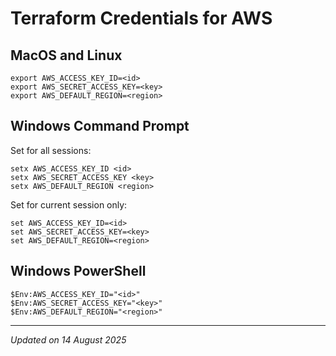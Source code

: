 # Terraform Credentials for AWS

## MacOS and Linux

```
export AWS_ACCESS_KEY_ID=<id>
export AWS_SECRET_ACCESS_KEY=<key>
export AWS_DEFAULT_REGION=<region>
```

## Windows Command Prompt

Set for all sessions:
```
setx AWS_ACCESS_KEY_ID <id>
setx AWS_SECRET_ACCESS_KEY <key>
setx AWS_DEFAULT_REGION <region>
```

Set for current session only:
```
set AWS_ACCESS_KEY_ID=<id>
set AWS_SECRET_ACCESS_KEY=<key>
set AWS_DEFAULT_REGION=<region>
```

## Windows PowerShell

```
$Env:AWS_ACCESS_KEY_ID="<id>"
$Env:AWS_SECRET_ACCESS_KEY="<key>"
$Env:AWS_DEFAULT_REGION="<region>"
```

***
*Updated on 14 August 2025*
